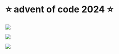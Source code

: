 # ⭐️ advent of code 2024 ⭐️

![](https://img.shields.io/badge/day%20📅-18-blue)
  
![](https://img.shields.io/badge/stars%20⭐-26-yellow)
  
![](https://img.shields.io/badge/days%20completed-12-red)

